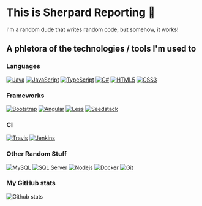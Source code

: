 # This is Sherpard Reporting 👋

I'm a random dude that writes random code, but somehow, it works!

## A phletora of the technologies / tools I'm used to

### Languages

[![Java](https://img.shields.io/badge/Java-orange?style=flat&logo=java&logoColor=white&link=https://github.com/sherpard)](https://github.com/sherpard) 
[![JavaScript](https://img.shields.io/badge/-JavaScript-black?style=flat&logo=javascript&link=https://github.com/sherpard)](https://github.com/sherpard) 
[![TypeScript](https://img.shields.io/badge/-TypeScript-blue?style=flat&logo=typescript&link=https://github.com/sherpard)](https://github.com/sherpard) 
[![C#](https://img.shields.io/badge/-csharp-blue?style=flat&logo=c-sharp&link=https://github.com/sherpard)](https://github.com/sherpard) 
[![HTML5](https://img.shields.io/badge/-HTML5-E34F26?style=flat&logo=html5&logoColor=white&link=https://github.com/sherpard)](https://github.com/sherpard) 
[![CSS3](https://img.shields.io/badge/-CSS3-1572B6?style=flat&logo=css3&link=https://github.com/sherpard)](https://github.com/sherpard) 

### Frameworks

[![Bootstrap](https://img.shields.io/badge/-Bootstrap-563D7C?style=flat&logo=bootstrap&link=https://github.com/sherpard)](https://github.com/sherpard) 
[![Angular](https://img.shields.io/badge/Angular-red?style=flat&logo=angular&link=https://github.com/sherpard)](https://github.com/sherpard) 
[![Less](https://img.shields.io/badge/-Less-blue?style=flat&link=https://github.com/sherpard)](https://github.com/sherpard) 
[![Seedstack](https://img.shields.io/badge/-Seedstack-green?style=flat&link=https://github.com/sherpard)](https://github.com/sherpard) 

### CI

[![Travis](https://img.shields.io/badge/-Travis-red?style=flat&logo=travis&link=https://github.com/sherpard)](https://github.com/sherpard) 
[![Jenkins](https://img.shields.io/badge/-Jenkins-AAAAAA?style=flat&logoColor=000000&logo=jenkins&link=https://github.com/sherpard)](https://github.com/sherpard) 

### Other Random Stuff

[![MySQL](https://img.shields.io/badge/MySQL-FFF?style=flat&logoColor=black&logo=mysql&link=https://github.com/sherpard)](https://github.com/sherpard)
[![SQL Server](https://img.shields.io/badge/Sql_Server-181717?style=flat&logo=microsoft-sql-server&link=https://github.com/sherpard)](https://github.com/sherpard)
[![Nodejs](https://img.shields.io/badge/-Nodejs-white?style=flat&logo=Node.js&link=https://github.com/sherpard)](https://github.com/sherpard) 
[![Docker](https://img.shields.io/badge/-Docker-blue?style=flat&logo=docker&link=https://github.com/sherpard)](https://github.com/sherpard) 
[![Git](https://img.shields.io/badge/Git-orange?style=flat&logo=git&link=https://github.com/sherpard)](https://github.com/sherpard) 

### My GitHub stats
![Github stats](https://github-readme-stats.vercel.app/api?username=sherpard&show_icons=truel&compact=true)
